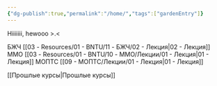 ```yaml
---
{"dg-publish":true,"permalink":"/home/","tags":["gardenEntry"]}
---
```


Hiiiiiii, hewooo >.<

БЖЧ
	[[03 - Resources/01 - BNTU/11 - БЖЧ/02 - Лекция\|02 - Лекция]]
ММО
	[[03 - Resources/01 - BNTU/10 - ММО/Лекции/01 - Лекция\|01 - Лекция]]
МОПТС
	[[09 - МОПТС/Лекции/01 - Лекция\|01 - Лекция]]




[[Прошлые курсы\|Прошлые курсы]]
